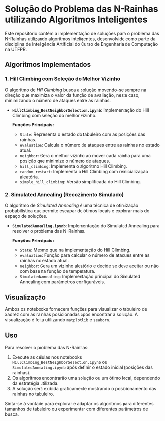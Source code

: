 # Solução do Problema das N-Rainhas utilizando Algoritmos Inteligentes

Este repositório contém a implementação de soluções para o problema das N-Rainhas utilizando algoritmos inteligentes, desenvolvido como parte da disciplina de Inteligência Artificial do Curso de Engenharia de Computação na UTFPR.

## Algoritmos Implementados

### 1. Hill Climbing com Seleção do Melhor Vizinho

O algoritmo de *Hill Climbing* busca a solução movendo-se sempre na direção que maximiza o valor da função de avaliação, neste caso, minimizando o número de ataques entre as rainhas.

- **`HillClimbing_BestNeighborSelection.ipynb`**: Implementação do Hill Climbing com seleção do melhor vizinho.
  
  **Funções Principais:**
  - `State`: Representa o estado do tabuleiro com as posições das rainhas.
  - `evaluation`: Calcula o número de ataques entre as rainhas no estado atual.
  - `neighbor`: Gera o melhor vizinho ao mover cada rainha para uma posição que minimize o número de ataques.
  - `hill_climbing`: Implementa o algoritmo Hill Climbing.
  - `random_restart`: Implementa o Hill Climbing com reinicialização aleatória.
  - `simple_hill_climbing`: Versão simplificada do Hill Climbing.

### 2. Simulated Annealing (Recozimento Simulado)

O algoritmo de *Simulated Annealing* é uma técnica de otimização probabilística que permite escapar de ótimos locais e explorar mais do espaço de soluções.

- **`SimulatedAnnealing.ipynb`**: Implementação do Simulated Annealing para resolver o problema das N-Rainhas.

  **Funções Principais:**
  - `State`: Mesmo que na implementação do Hill Climbing.
  - `evaluation`: Função para calcular o número de ataques entre as rainhas no estado atual.
  - `neighbor`: Gera um vizinho aleatório e decide se deve aceitar ou não com base na função de temperatura.
  - `SimulatedAnnealing`: Implementação principal do Simulated Annealing com parâmetros configuráveis.

## Visualização

Ambos os notebooks fornecem funções para visualizar o tabuleiro de xadrez com as rainhas posicionadas após encontrar a solução. A visualização é feita utilizando `matplotlib` e `seaborn`.

## Uso

Para resolver o problema das N-Rainhas:

1. Execute as células nos notebooks `HillClimbing_BestNeighborSelection.ipynb` ou `SimulatedAnnealing.ipynb` após definir o estado inicial (posições das rainhas).
2. Os algoritmos encontrarão uma solução ou um ótimo local, dependendo da estratégia utilizada.
3. A solução será exibida graficamente mostrando o posicionamento das rainhas no tabuleiro.

Sinta-se à vontade para explorar e adaptar os algoritmos para diferentes tamanhos de tabuleiro ou experimentar com diferentes parâmetros de busca.
